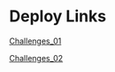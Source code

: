 # Deploy Links
[Challenges_01](https://frontendchallenge01.netlify.app/)

[Challenges_02](https://frontchallenge02.netlify.app/)

